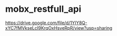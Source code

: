 # mobx_restfull_api
https://drive.google.com/file/d/1YIY8Q-xYC7fMVkseLcI9KrqOxHsveRpR/view?usp=sharing
